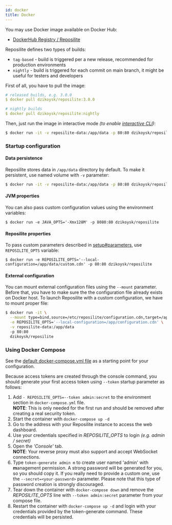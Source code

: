 ```yaml
---
id: docker
title: Docker
---
```


You may use Docker image available on Docker Hub:

- [DockerHub Registry / Reposilite](https://hub.docker.com/r/dzikoysk/reposilite)

Reposilite defines two types of builds:

- `tag-based` - build is triggered per a new release, recommended for production environments
- `nightly` - build is triggered for each commit on main branch, it might be useful for testers and developers

First of all, you have to pull the image:

```yaml
# released builds, e.g. 3.0.0
$ docker pull dzikoysk/reposilite:3.0.0

# nightly builds
$ docker pull dzikoysk/reposilite:nightly
```

Then,
just run the image in interactive mode
_(to enable [interactive CLI](/guide/manual#interactive-cli))_:

```bash
$ docker run -it -v reposilite-data:/app/data -p 80:80 dzikoysk/reposilite:nightly
```

### Startup configuration

#### Data persistence

Reposilite stores data in `/app/data` directory by default. 
To make it persistent, use named volume with `-v` parameter:

```bash
$ docker run -it -v reposilite-data:/app/data -p 80:80 dzikoysk/reposilite
```

#### JVM properties

You can also pass custom configuration values using the environment variables:

```shell-session
$ docker run -e JAVA_OPTS='-Xmx128M' -p 8080:80 dzikoysk/reposilite
```

#### Reposilite properties

To pass custom parameters described in [setup#parameters](setup#parameters), use `REPOSILITE_OPTS` variable:

```shell-session
$ docker run -e REPOSILITE_OPTS='--local-configuration=/app/data/custom.cdn' -p 80:80 dzikoysk/reposilite
```

#### External configuration

You can mount external configuration files using the `--mount` parameter.
Before that, you have to make sure the the configuration file already exists on Docker host.
To launch Reposilite with a custom configuration, we have to mount proper file:

```bash
$ docker run -it \
  --mount type=bind,source=/etc/reposilite/configuration.cdn,target=/app/configuration.cdn \
  -e REPOSILITE_OPTS='--local-configuration=/app/configuration.cdn' \
  -v reposilite-data:/app/data
  -p 80:80
  dzikoysk/reposilite
```

### Using Docker Compose 

See the [default docker-compose.yml file](https://github.com/dzikoysk/reposilite/blob/main/docker-compose.yml) as a starting point for your configuration.

Because access tokens are created through the console command,
you should generate your first access token using `--token` startup parameter as follows:

1. Add `- REPOSILITE_OPTS=--token admin:secret` to the environment section in `docker-compose.yml` file. <br />
  **NOTE**: This is only needed for the first run and should be removed after creating a real security token.
2. Start the container with `docker-compose up -d`
3. Go to the address with your Reposilite instance to access the web dashboard.
4. Use your credentials specified in _REPOSILITE_OPTS_ to login _(e.g. admin / secret)_
5. Open the _'Console'_ tab. <br />
   **NOTE**: Your reverse proxy must also support and accept WebSocket connections.
6. Type `token-generate admin m` to create user named 'admin' with **m**anagement permission. 
   A strong password will be generated for you, so you should copy it. 
   If you really need to provide a custom one, use the `--secret=<your-password>` parameter. 
   Please note that this type of password creation is strongly discouraged. 
7. Tear down the container with `docker-compose down` and remove the _REPOSILITE_OPTS_ line with `--token admin:secret` parameter from your compose file.
8. Restart the container with `docker-compose up -d` and login with your credentials provided by the token-generate command. These credentials will be persisted.
